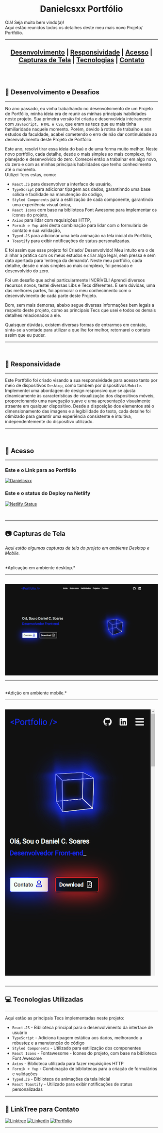 <div align="center">
  <h1 align="center">Danielcsxx Portfólio</h1>
</div>

<div>
  <p>
    Olá! Seja muito bem vindo(a)! 
    <br/>
    Aqui estão reunidos todos os detalhes deste meu mais novo Projeto/ Portfólio. 
    <br/>
  </p>
</div>

---

<div  align="center">
  <h2>
    <a href="#-desenvolvimento-e-Desafios">Desenvolvimento</a> |
    <a href="#-responsividade">Responsividade</a> |
    <a href="#-acesso">Acesso</a> |
    <a href="#-capturas-de-tela">Capturas de Tela</a> |
    <a href="#-tecnologias-utilizadas">Tecnologias</a> |
    <a href="#-linkTree-para-Contato">Contato</a>
  </h2>
</div>

<br/>
<br/>

## 🧠 Desenvolvimento e Desafios

---

No ano passado, eu vinha trabalhando no desenvolvimento de um Projeto de Portfólio, minha ideia era de reunir as minhas principais habilidades neste projeto.
Sua primeira versão foi criada e desenvolvida inteiramente com `JavaScript, HTML e CSS`, que eram as tecs que eu mais tinha familiaridade naquele momento. 
Porém, devido à rotina de trabalho e aos estudos da faculdade, acabei cometendo o erro de não dar continuidade ao desenvolvimento deste Projeto de Portfólio.

Este ano, resolvi tirar essa ideia do baú e de uma forma muito melhor. Neste novo portfólio, cada detalhe, desde o mais simples ao mais complexo, foi planejado e desenvolvido do zero. 
Comecei então a trabalhar em algo novo, do zero e com as minhas principais habilidades que tenho conhecimento até o momento.<br/>
Utilizei Tecs estas, como:<br/>
- `React.JS` para desenvolver a interface de usuário,<br/>
- `TypeScript` para adicionar tipagem aos dados, garantinndo uma base sólida e facilidade na manutenção do código,<br/>
- `Styled Components` para a estilização de cada componente, garantindo uma experiência visual única,<br/>
- `React Icons` com base na biblioteca Font Awesome para implementar os ícones do projeto,<br/>
- `Axios` para lidar com requisições HTTP,<br/>
- `Formik e Yup` usei desta combinação para lidar com o formulário de contato e sua validação,<br/>
- `Typed.JS` para adicionar uma bela animação na tela inicial do Portfólio,<br/>
- `Toastify` para exibir notificações de status personalizadas.<br/>

E foi assim que esse projeto foi Criado/ Desenvolvido! Meu intuito era o de alinhar a prática com os meus estudos e criar algo legal, sem pressa e sem data apertada para 'entrega da demanda'.
Neste meu portfólio, cada detalhe, desde o mais simples ao mais complexo, foi pensado e desenvolvido do zero.

Foi um desafio que achei particularmente INCRÍVEL! Aprendi diversos recursos novos, testei diversas Libs e Tecs diferentes. 
E sem dúvidas, uma das melhores partes, foi aprimorar o meu conhecimento com o desenvolvimento de cada parte deste Projeto.

Bom, sem mais demoras, abaixo segue diversas informações bem legais a respeito deste projeto, como as principais Tecs que usei e todos os demais detalhes relacionados a ele.

Quaisquer dúvidas, existem diversas formas de entrarmos em contato, sinta-se a vontade para utilizar a que lhe for melhor, retornarei o contato assim que eu puder.

---

<br/>

## 🎯 Responsividade 

---

Este Portfólio foi criado visando a sua responsividade para acesso tanto por meio de dispositivos `Desktop`, como tambem por dispositivos `Mobile`.
Implementei uma abordagem de design responsivo que se ajusta dinamicamente às características de visualização dos dispositivos móveis,
proporcionando uma navegação suave e uma apresentação visualmente atraente em qualquer dispositivo. 
Desde a disposição dos elementos até o dimensionamento das imagens e a legibilidade do texto, 
cada detalhe foi otimizado para garantir uma experiência consistente e intuitiva, independentemente do dispositivo utilizado.

---

<br/>

## 🔗 Acesso

---

### Este e o Link para ao Portfólio

<a href="https://danielcsxx.netlify.app" target="_blank">![Danielcsxx](https://img.shields.io/badge/Danielcsxx%20🚀-Portfólio-152AE6)</a>


### Este e o status do Deploy na Netlify 

[![Netlify Status](https://api.netlify.com/api/v1/badges/51b21e4b-eb81-493b-bb93-d7a86eb74289/deploy-status)](https://app.netlify.com/sites/danielcsxx/deploys)

<br/>

---

## 📷 Capturas de Tela

_*Aqui estão algumas capturas de tela do projeto em ambiente Desktop e Mobile.*_ <br/>

<br/>
*Aplicação em ambiente desktop.*

---
<br/>

<div>
<img src="/src/pictures/Portfolio-Desktop.png" alt="Profile Danielcsxx Desktop" width:"50%">
</div>

---

<br/>
*Adição em ambiente mobile.*

---
<br/>

<div>
<img src="/src/pictures/Portfolio-Mobile.png" alt="Profile Danielcsxx Mobile" width:"60%">
</div>

<br/>

---

## 💻 Tecnologias Utilizadas

---

Aqui estão as principais Tecs implementadas neste projeto:

- `React.JS` - Biblioteca principal para o desenvolvimento da interface de usuário
- `TypeScript` - Adiciona tipagem estática aos dados, melhorando a robustez e a manutenção do código
- `Styled Components` - Utilizado para estilização dos componentes
- `React Icons` - Fontawesome - Icones do projeto, com base na biblioteca Font Awesome
- `Axios` - Biblioteca utilizada para fazer requisições HTTP
- `Formik + Yup` - Combinação de bibliotecas para a criação de formulários e validações
- `Typed.JS` - Biblioteca de animações da tela inicial
- `React Toastify` - Utilizado para exibir notificações de status personalizadas

---

## 🚀 LinkTree para Contato

[![Linktree](https://img.shields.io/badge/linktree-39E09B?style=for-the-badge&logo=linktree&logoColor=white)](https://linktr.ee/daniel.csxx)
[![LinkedIn](https://img.shields.io/badge/LinkedIn-0077B5?style=for-the-badge&logo=linkedin&logoColor=white)](https://www.linkedin.com/in/Danielcsxx)
[![Portfolio](https://img.shields.io/badge/Portfolio-152AE6?style=for-the-badge&logo=todoist&logoColor=white)](https://Danielcsxx.netlify.app)

---

<br/>
